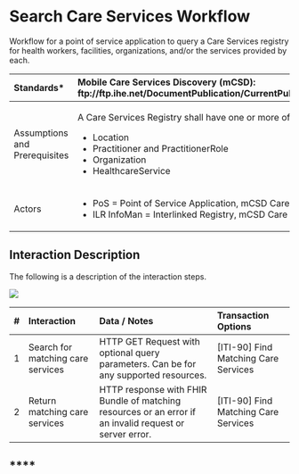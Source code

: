# Search Care Services Workflow

Workflow for a point of service application to query a Care Services registry for health workers, facilities, organizations, and/or the services provided by each.

<table>
  <thead>
    <tr>
      <th style="text-align:left">Standards*</th>
      <th style="text-align:left"><b>Mobile Care Services Discovery (mCSD): ftp://ftp.ihe.net/DocumentPublication/CurrentPublished/ITInfrastructure/IHE_ITI_Suppl_mCSD.pdf</b>
      </th>
    </tr>
  </thead>
  <tbody>
    <tr>
      <td style="text-align:left">Assumptions and Prerequisites</td>
      <td style="text-align:left">
        <p></p>
        <p>A Care Services Registry shall have one or more of the following resources:</p>
        <ul>
          <li>Location</li>
          <li>Practitioner and PractitionerRole</li>
          <li>Organization</li>
          <li>HealthcareService</li>
        </ul>
      </td>
    </tr>
    <tr>
      <td style="text-align:left">Actors</td>
      <td style="text-align:left">
        <p></p>
        <ul>
          <li>PoS = Point of Service Application, mCSD Care Services Selective Consumer</li>
          <li>ILR InfoMan = Interlinked Registry, mCSD Care Services Selective Supplier</li>
        </ul>
      </td>
    </tr>
  </tbody>
</table>

## **Interaction Description** 

The following is a description of the interaction steps.

![](https://lh3.googleusercontent.com/02eui3Y7oh1OzSYl2zzilg7gZfX8pEfJfvw2tNmvrFZg3TRmzjGsJmSFx5y3xqzRRamwKxJOoM2Z36SBgEmwy1fQ3yc-BAsevaBPw5ppor75EZIjDHTPQhQ3FTXwoKfkPQ)

| **\#** | **Interaction** | **Data / Notes** | **Transaction Options** |
| :--- | :--- | :--- | :--- |
| 1 | Search for matching care services | HTTP GET Request with optional query parameters.  Can be for any supported resources. | \[ITI-90\] Find Matching Care Services |
| 2 | Return matching care services | HTTP response with FHIR Bundle of matching resources or an error if an invalid request or server error. | \[ITI-90\] Find Matching Care Services |

## \*\*\*\*

